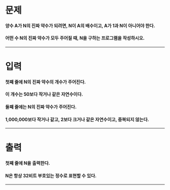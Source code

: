 # 문제
#### 양수 A가 N의 진짜 약수가 되려면, N이 A의 배수이고, A가 1과 N이 아니어야 한다.  
#### 어떤 수 N의 진짜 약수가 모두 주어질 때, N을 구하는 프로그램을 작성하시오.
***
# 입력
#### 첫째 줄에 N의 진짜 약수의 개수가 주어진다.  
#### 이 개수는 50보다 작거나 같은 자연수이다.  
#### 둘째 줄에는 N의 진짜 약수가 주어진다.  
#### 1,000,000보다 작거나 같고, 2보다 크거나 같은 자연수이고, 중복되지 않는다.
***
# 출력
#### 첫째 줄에 N을 출력한다.  
#### N은 항상 32비트 부호있는 정수로 표현할 수 있다.
***
